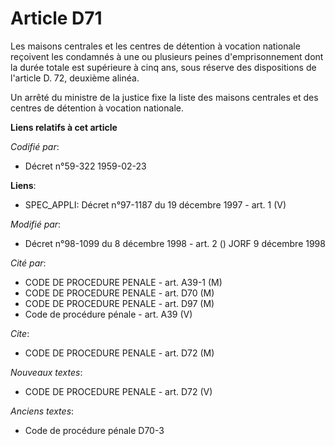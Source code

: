 # Article D71

Les maisons centrales et les centres de détention à vocation nationale reçoivent les condamnés à une ou plusieurs peines
d'emprisonnement dont la durée totale est supérieure à cinq ans, sous réserve des dispositions de l'article D. 72, deuxième
alinéa.

Un arrêté du ministre de la justice fixe la liste des maisons centrales et des centres de détention à vocation nationale.

**Liens relatifs à cet article**

_Codifié par_:

  - Décret n°59-322 1959-02-23

**Liens**:

  - SPEC_APPLI: Décret n°97-1187 du 19 décembre 1997 - art. 1 (V)

_Modifié par_:

  - Décret n°98-1099 du 8 décembre 1998 - art. 2 () JORF 9 décembre 1998

_Cité par_:

  - CODE DE PROCEDURE PENALE - art. A39-1 (M)
  - CODE DE PROCEDURE PENALE - art. D70 (M)
  - CODE DE PROCEDURE PENALE - art. D97 (M)
  - Code de procédure pénale - art. A39 (V)

_Cite_:

  - CODE DE PROCEDURE PENALE - art. D72 (M)

_Nouveaux textes_:

  - CODE DE PROCEDURE PENALE - art. D72 (V)

_Anciens textes_:

  - Code de procédure pénale D70-3
